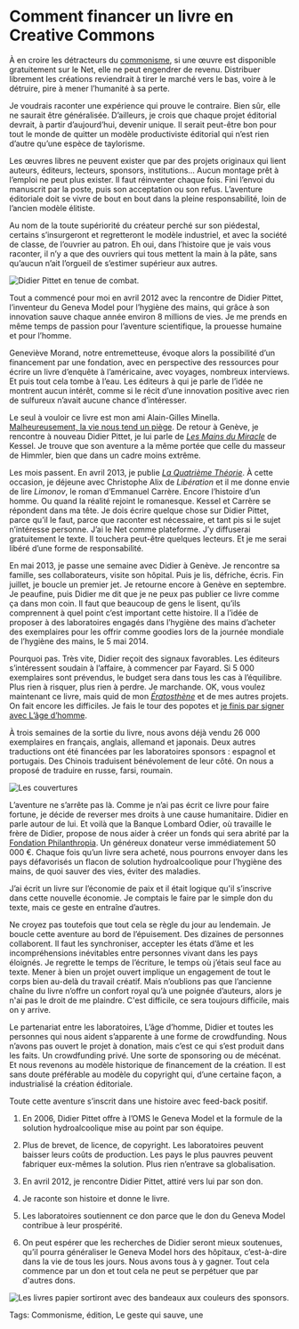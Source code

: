# Comment financer un livre en Creative Commons

À en croire les détracteurs du [commonisme](http://blog.tcrouzet.com/tag/commonisme/), si une œuvre est disponible gratuitement sur le Net, elle ne peut engendrer de revenu. Distribuer librement les créations reviendrait à tirer le marché vers le bas, voire à le détruire, pire à mener l’humanité à sa perte.<span id="more-35098"></span>

Je voudrais raconter une expérience qui prouve le contraire. Bien sûr, elle ne saurait être généralisée. D’ailleurs, je crois que chaque projet éditorial devrait, à partir d’aujourd’hui, devenir unique. Il serait peut-être bon pour tout le monde de quitter un modèle productiviste éditorial qui n’est rien d’autre qu’une espèce de taylorisme.

Les œuvres libres ne peuvent exister que par des projets originaux qui lient auteurs, éditeurs, lecteurs, sponsors, institutions… Aucun montage prêt à l’emploi ne peut plus exister. Il faut réinventer chaque fois. Fini l’envoi du manuscrit par la poste, puis son acceptation ou son refus. L’aventure éditoriale doit se vivre de bout en bout dans la pleine responsabilité, loin de l’ancien modèle élitiste.

Au nom de la toute supériorité du créateur perché sur son piédestal, certains s’insurgeront et regretteront le modèle industriel, et avec la société de classe, de l’ouvrier au patron. Eh oui, dans l’histoire que je vais vous raconter, il n’y a que des ouvriers qui tous mettent la main à la pâte, sans qu’aucun n’ait l’orgueil de s’estimer supérieur aux autres.

![Didier Pittet en tenue de combat.](http://blog.tcrouzet.comhttps://tcrouzet.com/images_tc/2014/03/ProfPittet4-WhiteCoat.jpg)

Tout a commencé pour moi en avril 2012 avec la rencontre de Didier Pittet, l’inventeur du Geneva Model pour l’hygiène des mains, qui grâce à son innovation sauve chaque année environ 8 millions de vies. Je me prends en même temps de passion pour l’aventure scientifique, la prouesse humaine et pour l’homme.

Geneviève Morand, notre entremetteuse, évoque alors la possibilité d’un financement par une fondation, avec en perspective des ressources pour écrire un livre d’enquête à l’américaine, avec voyages, nombreux interviews. Et puis tout cela tombe à l’eau. Les éditeurs à qui je parle de l’idée ne montrent aucun intérêt, comme si le récit d’une innovation positive avec rien de sulfureux n’avait aucune chance d’intéresser.

Le seul à vouloir ce livre est mon ami Alain-Gilles Minella. [Malheureusement, la vie nous tend un piège](http://blog.tcrouzet.com/2012/12/03/la-vie-cest-complique/). De retour à Genève, je rencontre à nouveau Didier Pittet, je lui parle de [*Les Mains du Miracle*](http://blog.tcrouzet.com/2013/01/14/partager-ses-livres-pour-changer-le-monde/) de Kessel. Je trouve que son aventure a la même portée que celle du masseur de Himmler, bien que dans un cadre moins extrême.

Les mois passent. En avril 2013, je publie [*La Quatrième Théorie*](http://blog.tcrouzet.com/la-quatrieme-theorie/). À cette occasion, je déjeune avec Christophe Alix de *Libération* et il me donne envie de lire *Limonov*, le roman d’Emmanuel Carrère. Encore l’histoire d’un homme. Ou quand la réalité rejoint le romanesque. Kessel et Carrère se répondent dans ma tête. Je dois écrire quelque chose sur Didier Pittet, parce qu’il le faut, parce que raconter est nécessaire, et tant pis si le sujet n’intéresse personne. J’ai le Net comme plateforme. J’y diffuserai gratuitement le texte. Il touchera peut-être quelques lecteurs. Et je me serai libéré d’une forme de responsabilité.

En mai 2013, je passe une semaine avec Didier à Genève. Je rencontre sa famille, ses collaborateurs, visite son hôpital. Puis je lis, défriche, écris. Fin juillet, je boucle un premier jet. Je retourne encore à Genève en septembre. Je peaufine, puis Didier me dit que je ne peux pas publier ce livre comme ça dans mon coin. Il faut que beaucoup de gens le lisent, qu’ils comprennent à quel point c’est important cette histoire. Il a l’idée de proposer à des laboratoires engagés dans l’hygiène des mains d’acheter des exemplaires pour les offrir comme goodies lors de la journée mondiale de l’hygiène des mains, le 5 mai 2014.

Pourquoi pas. Très vite, Didier reçoit des signaux favorables. Les éditeurs s’intéressent soudain à l’affaire, à commencer par Fayard. Si 5 000 exemplaires sont prévendus, le budget sera dans tous les cas à l’équilibre. Plus rien à risquer, plus rien à perdre. Je marchande. OK, vous voulez maintenant ce livre, mais quid de mon [*Ératosthène*](http://blog.tcrouzet.com/eratosthene/) et de mes autres projets. On fait encore les difficiles. Je fais le tour des popotes et [je finis par signer avec L’âge d’homme](http://blog.tcrouzet.com/2014/02/06/sante-litterature-et-meditation/).

À trois semaines de la sortie du livre, nous avons déjà vendu 26 000 exemplaires en français, anglais, allemand et japonais. Deux autres traductions ont été financées par les laboratoires sponsors : espagnol et portugais. Des Chinois traduisent bénévolement de leur côté. On nous a proposé de traduire en russe, farsi, roumain.

![Les couvertures](http://blog.tcrouzet.comhttps://tcrouzet.com/images_tc/2014/03/planche2-400x389.jpg)

L’aventure ne s’arrête pas là. Comme je n’ai pas écrit ce livre pour faire fortune, je décide de reverser mes droits à une cause humanitaire. Didier en parle autour de lui. Et voilà que la Banque Lombard Odier, où travaille le frère de Didier, propose de nous aider à créer un fonds qui sera abrité par la [Fondation Philanthropia](http://www.fondationphilanthropia.org/). Un généreux donateur verse immédiatement 50 000 €. Chaque fois qu’un livre sera acheté, nous pourrons envoyer dans les pays défavorisés un flacon de solution hydroalcoolique pour l’hygiène des mains, de quoi sauver des vies, éviter des maladies.

J’ai écrit un livre sur l’économie de paix et il était logique qu'il s’inscrive dans cette nouvelle économie. Je comptais le faire par le simple don du texte, mais ce geste en entraîne d’autres.

Ne croyez pas toutefois que tout cela se règle du jour au lendemain. Je boucle cette aventure au bord de l’épuisement. Des dizaines de personnes collaborent. Il faut les synchroniser, accepter les états d’âme et les incompréhensions inévitables entre personnes vivant dans les pays éloignés. Je regrette le temps de l’écriture, le temps où j’étais seul face au texte. Mener à bien un projet ouvert implique un engagement de tout le corps bien au-delà du travail créatif. Mais n’oublions pas que l’ancienne chaîne du livre n’offre un confort royal qu’à une poignée d’auteurs, alors je n'ai pas le droit de me plaindre. C'est difficile, ce sera toujours difficile, mais on y arrive.

Le partenariat entre les laboratoires, L’âge d’homme, Didier et toutes les personnes qui nous aident s’apparente à une forme de crowdfunding. Nous n’avons pas ouvert le projet à donation, mais c’est ce qui s’est produit dans les faits. Un crowdfunding privé. Une sorte de sponsoring ou de mécénat. Et nous revenons au modèle historique de financement de la création. Il est sans doute préférable au modèle du copyright qui, d’une certaine façon, a industrialisé la création éditoriale.

Toute cette aventure s’inscrit dans une histoire avec feed-back positif.

1. En 2006, Didier Pittet offre à l’OMS le Geneva Model et la formule de la solution hydroalcoolique mise au point par son équipe.

2. Plus de brevet, de licence, de copyright. Les laboratoires peuvent baisser leurs coûts de production. Les pays le plus pauvres peuvent fabriquer eux-mêmes la solution. Plus rien n’entrave sa globalisation.

3. En avril 2012, je rencontre Didier Pittet, attiré vers lui par son don.

4. Je raconte son histoire et donne le livre.

5. Les laboratoires soutiennent ce don parce que le don du Geneva Model contribue à leur prospérité.

6. On peut espérer que les recherches de Didier seront mieux soutenues, qu’il pourra généraliser le Geneva Model hors des hôpitaux, c’est-à-dire dans la vie de tous les jours. Nous avons tous à y gagner. Tout cela commence par un don et tout cela ne peut se perpétuer que par d'autres dons.

![Les livres papier sortiront avec des bandeaux aux couleurs des sponsors.](http://blog.tcrouzet.comhttps://tcrouzet.com/images_tc/2014/03/sponsors3.png)



Tags: Commonisme, édition, Le geste qui sauve, une